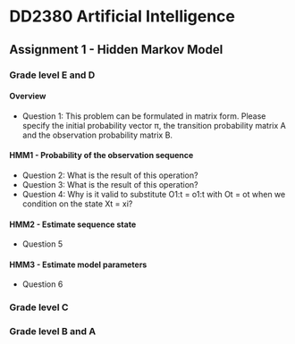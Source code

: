 # DD2380 Artificial Intelligence
## Assignment 1 - Hidden Markov Model
### Grade level E and D
#### Overview
- Question 1: This problem can be formulated in matrix form. Please specify the initial probability vector π, the transition probability matrix A and the observation probability matrix B.
#### HMM1 - Probability of the observation sequence
- Question 2: What is the result of this operation?
- Question 3: What is the result of this operation?
- Question 4: Why is it valid to substitute O1:t = o1:t with Ot = ot when we condition on the state Xt = xi?

#### HMM2 - Estimate sequence state
- Question 5

#### HMM3 - Estimate model parameters
- Question 6

### Grade level C

### Grade level B and A

